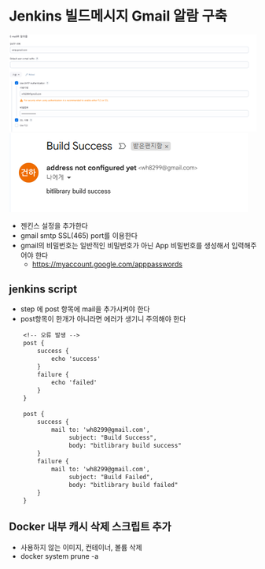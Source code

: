 # Jenkins 빌드메시지 Gmail 알람 구축

![images](images/jenkins-gmail-1.png)
![images2](images/jenkins-gmail-2.png)

- 젠킨스 설정을 추가한다
- gmail smtp SSL(465) port를 이용한다
- gmail의 비밀번호는 일반적인 비밀번호가 아닌 App 비밀번호를 생성해서 입력해주어야 한다
    - https://myaccount.google.com/apppasswords
## jenkins script

- step 에 post 항목에 mail을 추가시켜야 한다
- post항목이 한개가 아니라면 에러가 생기니 주의해야 한다
```jenkins
    <!-- 오류 발생 -->
    post {
        success {
            echo 'success'
        }
        failure {
            echo 'failed'
        }
    }

    post {
        success {
            mail to: 'wh8299@gmail.com',
                 subject: "Build Success",
                 body: "bitlibrary build success"
        }
        failure {
            mail to: 'wh8299@gmail.com',
                 subject: "Build Failed",
                 body: "bitlibrary build failed"
        }
    }
```

## Docker 내부 캐시 삭제 스크립트 추가
- 사용하지 않는 이미지, 컨테이너, 볼륨 삭제
- docker system prune -a
